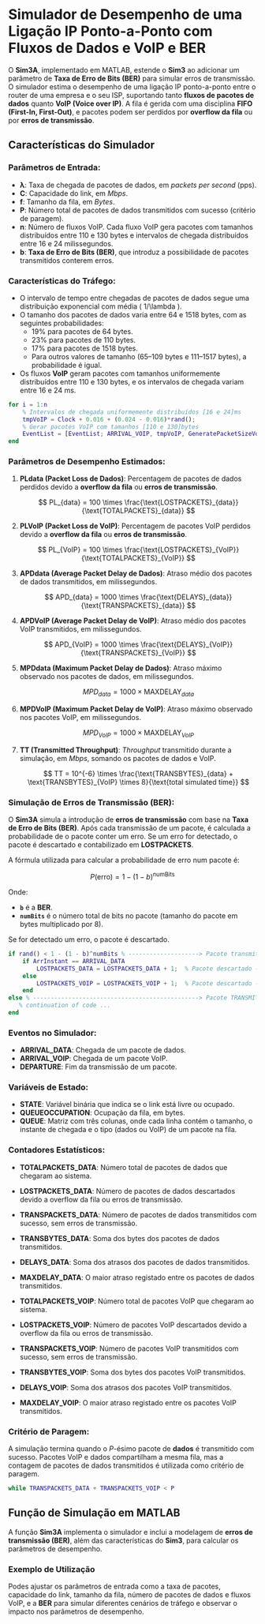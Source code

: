 # Simulador de Desempenho de uma Ligação IP Ponto-a-Ponto com Fluxos de Dados e VoIP e BER

O **Sim3A**, implementado em MATLAB, estende o **Sim3** ao adicionar um parâmetro de **Taxa de Erro de Bits (BER)** para simular erros de transmissão. O simulador estima o desempenho de uma ligação IP ponto-a-ponto entre o router de uma empresa e o seu ISP, suportando tanto **fluxos de pacotes de dados** quanto **VoIP (Voice over IP)**. A fila é gerida com uma disciplina **FIFO (First-In, First-Out)**, e pacotes podem ser perdidos por **overflow da fila** ou por **erros de transmissão**.

## Características do Simulador

### Parâmetros de Entrada:
- **λ**: Taxa de chegada de pacotes de dados, em _packets per second_ (pps).
- **C**: Capacidade do link, em _Mbps_.
- **f**: Tamanho da fila, em _Bytes_.
- **P**: Número total de pacotes de dados transmitidos com sucesso (critério de paragem).
- **n**: Número de fluxos VoIP. Cada fluxo VoIP gera pacotes com tamanhos distribuídos entre 110 e 130 bytes e intervalos de chegada distribuídos entre 16 e 24 milissegundos.
- **b**: **Taxa de Erro de Bits (BER)**, que introduz a possibilidade de pacotes transmitidos conterem erros.

### Características do Tráfego:
- O intervalo de tempo entre chegadas de pacotes de dados segue uma distribuição exponencial com média \( 1/\lambda \).
- O tamanho dos pacotes de dados varia entre 64 e 1518 bytes, com as seguintes probabilidades:
  - 19% para pacotes de 64 bytes.
  - 23% para pacotes de 110 bytes.
  - 17% para pacotes de 1518 bytes.
  - Para outros valores de tamanho (65–109 bytes e 111–1517 bytes), a probabilidade é igual.
- Os fluxos **VoIP** geram pacotes com tamanhos uniformemente distribuídos entre 110 e 130 bytes, e os intervalos de chegada variam entre 16 e 24 ms.
```matlab
for i = 1:n
    % Intervalos de chegada uniformemente distribuídos [16 e 24]ms
    tmpVoIP = Clock + 0.016 + (0.024 - 0.016)*rand();  
    % Gerar pacotes VoIP com tamanhos [110 e 130]bytes
    EventList = [EventList; ARRIVAL_VOIP, tmpVoIP, GeneratePacketSizeVoIP(), tmpVoIP];  
end
```

### Parâmetros de Desempenho Estimados:
1. **PLdata (Packet Loss de Dados)**: Percentagem de pacotes de dados perdidos devido a **overflow da fila** ou **erros de transmissão**.

   $$
   PL_{data} = 100 \times \frac{\text{LOSTPACKETS}_{data}}{\text{TOTALPACKETS}_{data}}
   $$

2. **PLVoIP (Packet Loss de VoIP)**: Percentagem de pacotes VoIP perdidos devido a **overflow da fila** ou **erros de transmissão**.

   $$
   PL_{VoIP} = 100 \times \frac{\text{LOSTPACKETS}_{VoIP}}{\text{TOTALPACKETS}_{VoIP}}
   $$

3. **APDdata (Average Packet Delay de Dados)**: Atraso médio dos pacotes de dados transmitidos, em milissegundos.

   $$
   APD_{data} = 1000 \times \frac{\text{DELAYS}_{data}}{\text{TRANSPACKETS}_{data}}
   $$

4. **APDVoIP (Average Packet Delay de VoIP)**: Atraso médio dos pacotes VoIP transmitidos, em milissegundos.

   $$
   APD_{VoIP} = 1000 \times \frac{\text{DELAYS}_{VoIP}}{\text{TRANSPACKETS}_{VoIP}}
   $$

5. **MPDdata (Maximum Packet Delay de Dados)**: Atraso máximo observado nos pacotes de dados, em milissegundos.

   $$
   MPD_{data} = 1000 \times \text{MAXDELAY}_{data}
   $$

6. **MPDVoIP (Maximum Packet Delay de VoIP)**: Atraso máximo observado nos pacotes VoIP, em milissegundos.

   $$
   MPD_{VoIP} = 1000 \times \text{MAXDELAY}_{VoIP}
   $$

7. **TT (Transmitted Throughput)**: _Throughput_ transmitido durante a simulação, em _Mbps_, somando os pacotes de dados e VoIP.

   $$
   TT = 10^{-6} \times \frac{\text{TRANSBYTES}_{data} + \text{TRANSBYTES}_{VoIP} \times 8}{\text{total simulated time}}
   $$

### Simulação de Erros de Transmissão (BER):
O **Sim3A** simula a introdução de **erros de transmissão** com base na **Taxa de Erro de Bits (BER)**. Após cada transmissão de um pacote, é calculada a probabilidade de o pacote conter um erro. Se um erro for detectado, o pacote é descartado e contabilizado em **LOSTPACKETS**.

A fórmula utilizada para calcular a probabilidade de erro num pacote é:

$$
P(\text{erro}) = 1 - (1 - b)^{\text{numBits}}
$$

Onde:
- **`b`** é a **BER**.
- **`numBits`** é o número total de bits no pacote (tamanho do pacote em bytes multiplicado por 8).

Se for detectado um erro, o pacote é descartado.
```matlab
if rand() < 1 - (1 - b)^numBits % --------------------> Pacote transmitido com ERROS (BER) --> DESCARTAR
    if ArrInstant == ARRIVAL_DATA
        LOSTPACKETS_DATA = LOSTPACKETS_DATA + 1;  % Pacote descartado --|DATA|-- devido a erro de transmissão
    else
        LOSTPACKETS_VOIP = LOSTPACKETS_VOIP + 1;  % Pacote descartado --|VoIP|-- devido a erro de transmissão
    end
else % -----------------------------------------------> Pacote TRANSMITIDO COM SUCESSO --> CONTABILIZAR
   % continuation of code ...
end
```

### Eventos no Simulador:
- **ARRIVAL_DATA**: Chegada de um pacote de dados.
- **ARRIVAL_VOIP**: Chegada de um pacote VoIP.
- **DEPARTURE**: Fim da transmissão de um pacote.

### Variáveis de Estado:
- **STATE**: Variável binária que indica se o link está livre ou ocupado.
- **QUEUEOCCUPATION**: Ocupação da fila, em bytes.
- **QUEUE**: Matriz com três colunas, onde cada linha contém o tamanho, o instante de chegada e o tipo (dados ou VoIP) de um pacote na fila.

### Contadores Estatísticos:
- **TOTALPACKETS_DATA**: Número total de pacotes de dados que chegaram ao sistema.
- **LOSTPACKETS_DATA**: Número de pacotes de dados descartados devido a overflow da fila ou erros de transmissão.
- **TRANSPACKETS_DATA**: Número de pacotes de dados transmitidos com sucesso, sem erros de transmissão.
- **TRANSBYTES_DATA**: Soma dos bytes dos pacotes de dados transmitidos.
- **DELAYS_DATA**: Soma dos atrasos dos pacotes de dados transmitidos.
- **MAXDELAY_DATA**: O maior atraso registado entre os pacotes de dados transmitidos.

- **TOTALPACKETS_VOIP**: Número total de pacotes VoIP que chegaram ao sistema.
- **LOSTPACKETS_VOIP**: Número de pacotes VoIP descartados devido a overflow da fila ou erros de transmissão.
- **TRANSPACKETS_VOIP**: Número de pacotes VoIP transmitidos com sucesso, sem erros de transmissão.
- **TRANSBYTES_VOIP**: Soma dos bytes dos pacotes VoIP transmitidos.
- **DELAYS_VOIP**: Soma dos atrasos dos pacotes VoIP transmitidos.
- **MAXDELAY_VOIP**: O maior atraso registado entre os pacotes VoIP transmitidos.

### Critério de Paragem:
A simulação termina quando o $P$-ésimo pacote de **dados** é transmitido com sucesso. Pacotes VoIP e dados compartilham a mesma fila, mas a contagem de pacotes de dados transmitidos é utilizada como critério de paragem.
```matlab
while TRANSPACKETS_DATA + TRANSPACKETS_VOIP < P
```

## Função de Simulação em MATLAB

A função **Sim3A** implementa o simulador e inclui a modelagem de **erros de transmissão (BER)**, além das características do **Sim3**, para calcular os parâmetros de desempenho.

### Exemplo de Utilização
Podes ajustar os parâmetros de entrada como a taxa de pacotes, capacidade do link, tamanho da fila, número de pacotes de dados e fluxos VoIP, e a **BER** para simular diferentes cenários de tráfego e observar o impacto nos parâmetros de desempenho.

